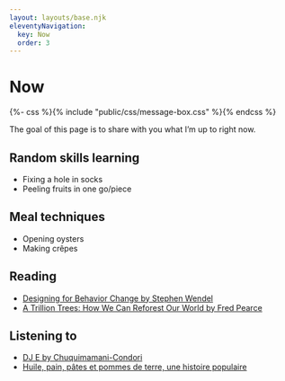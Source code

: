 ```yaml
---
layout: layouts/base.njk
eleventyNavigation:
  key: Now
  order: 3
---
```

# Now
{%- css %}{% include "public/css/message-box.css" %}{% endcss %}
<div class="message-box">
	<p>The goal of this page is to share with you what I’m up to right now. </p>
</div>

## Random skills learning

- Fixing a hole in socks
- Peeling fruits in one go/piece

## Meal techniques

- Opening oysters
- Making crêpes


## Reading

- <a href="https://www.oreilly.com/library/view/designing-for-behavior/9781492056027/" target="_blank">Designing for Behavior Change by Stephen Wendel</a>
- <a href="https://www.goodreads.com/book/show/58817755-a-trillion-trees" target="_blank">A Trillion Trees: How We Can Reforest Our World by Fred Pearce</a>

## Listening to

- <a href="https://chuquimamani-condori.bandcamp.com/album/dj-e" target="_blank">DJ E by Chuquimamani-Condori</a>
- <a href="https://www.radiofrance.fr/franceculture/podcasts/serie-aliments-du-quotidien-une-histoire-populaire" target="_blank">Huile, pain, pâtes et pommes de terre, une histoire populaire</a>